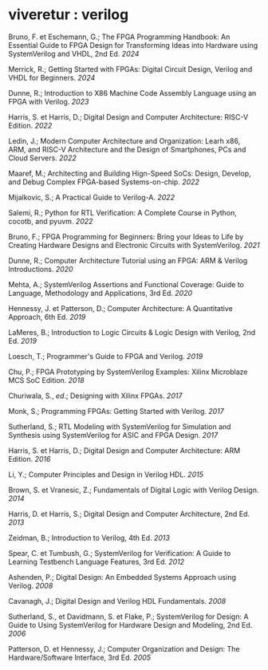 # viveretur : verilog

Bruno, F. et Eschemann, G.; The FPGA Programming Handbook: An Essential Guide to FPGA Design for Transforming Ideas into Hardware using SystemVerilog and VHDL, 2nd Ed. _2024_

Merrick, R.; Getting Started with FPGAs: Digital Circuit Design, Verilog and VHDL for Beginners. _2024_

Dunne, R.; Introduction to X86 Machine Code Assembly Language using an FPGA with Verilog. _2023_

Harris, S. et Harris, D.; Digital Design and Computer Architecture: RISC-V Edition. _2022_

Ledin, J.; Modern Computer Architecture and Organization: Learh x86, ARM, and RISC-V Architecture and the Design of Smartphones, PCs and Cloud Servers. _2022_

Maaref, M.; Architecting and Building Hign-Speed SoCs: Design, Develop, and Debug Complex FPGA-based Systems-on-chip. _2022_

Mijalkovic, S.; A Practical Guide to Verilog-A. _2022_

Salemi, R.; Python for RTL Verification: A Complete Course in Python, cocotb, and pyuvm. _2022_

Bruno, F.; FPGA Programming for Beginners: Bring your Ideas to Life by Creating Hardware Designs and Electronic Circuits with SystemVerilog. _2021_

Dunne, R.; Computer Architecture Tutorial using an FPGA: ARM & Verilog Introductions. _2020_

Mehta, A.; SystemVerilog Assertions and Functional Coverage: Guide to Language, Methodology and Applications, 3rd Ed. _2020_

Hennessy, J. et Patterson, D.; Computer Architecture: A Quantitative Approach, 6th Ed. _2019_

LaMeres, B.; Introduction to Logic Circuits & Logic Design with Verilog, 2nd Ed. _2019_

Loesch, T.; Programmer's Guide to FPGA and Verilog. _2019_

Chu, P.; FPGA Prototyping by SystemVerilog Examples: Xilinx Microblaze MCS SoC Edition. _2018_

Churiwala, S., _ed_.; Designing with Xilinx FPGAs. _2017_

Monk, S.; Programming FPGAs: Getting Started with Verilog. _2017_

Sutherland, S.; RTL Modeling with SystemVerilog for Simulation and Synthesis using SystemVerilog for ASIC and FPGA Design. _2017_

Harris, S. et Harris, D.; Digital Design and Computer Architecture: ARM Edition. _2016_

Li, Y.; Computer Principles and Design in Verilog HDL. _2015_

Brown, S. et Vranesic, Z.; Fundamentals of Digital Logic with Verilog Design. _2014_

Harris, D. et Harris, S.; Digital Design and Computer Architecture, 2nd Ed. _2013_

Zeidman, B.; Introduction to Verilog, 4th Ed. _2013_

Spear, C. et Tumbush, G.; SystemVerilog for Verification: A Guide to Learning Testbench Language Features, 3rd Ed. _2012_

Ashenden, P.; Digital Design: An Embedded Systems Approach using Verilog. _2008_

Cavanagh, J.; Digital Design and Verilog HDL Fundamentals. _2008_

Sutherland, S., et Davidmann, S. et Flake, P.; SystemVerilog for Design: A Guide to Using SystemVerilog for Hardware Design and Modeling, 2nd Ed. _2006_

Patterson, D. et Hennessy, J.; Computer Organization and Design: The Hardware/Software Interface, 3rd Ed. _2005_
